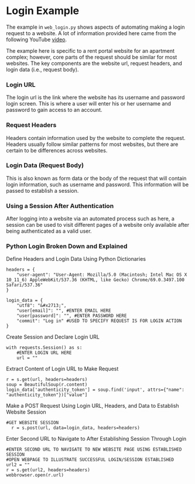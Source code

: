 # Login Example

The example in `web_login.py` shows aspects of automating making a login request to a website. A lot of information provided here came from the following YouTube [video](https://www.youtube.com/watch?v=fmf_y8zpOgA&feature=youtu.be).

The example here is specific to a rent portal website for an apartment complex; however, core parts of the request should be similar for most websites. The key components are the website url, request headers, and login data (i.e., request body).

### Login URL

The login url is the link where the website has its username and password login screen. This is where a user will enter his or her username and password to gain access to an account.

### Request Headers

Headers contain information used by the website to complete the request. Headers usually follow similar patterns for most websites, but there are certain to be differences across websites.

### Login Data (Request Body)

This is also known as form data or the body of the request that will contain login information, such as username and password. This information will be passed to establish a session.

### Using a Session After Authentication

After logging into a website via an automated process such as here, a session can be used to visit different pages of a website only available after being authenticated as a valid user.

### Python Login Broken Down and Explained

Define Headers and Login Data Using Python Dictionaries

```
headers = {
    "user-agent": "User-Agent: Mozilla/5.0 (Macintosh; Intel Mac OS X 10_11_6) AppleWebKit/537.36 (KHTML, like Gecko) Chrome/69.0.3497.100 Safari/537.36"
}

login_data = {
    "utf8": "&#x2713;",
    "user[email]": "", #ENTER EMAIL HERE
    "user[password]": "", #ENTER PASSWORD HERE
    "commit": "Log in" #USED TO SPECIFY REQUEST IS FOR LOGIN ACTION
}
```

Create Session and Declare Login URL
```
with requests.Session() as s:
    #ENTER LOGIN URL HERE
    url = ""
```

Extract Content of Login URL to Make Request
```
r = s.get(url, headers=headers)
soup = BeautifulSoup(r.content)
login_data['authenticity_token'] = soup.find('input', attrs={"name": "authenticity_token"})["value"]
```

Make a POST Request Using Login URL, Headers, and Data to Establish Website Session
```
#GET WEBSITE SESSION
  r = s.post(url, data=login_data, headers=headers)
```

Enter Second URL to Navigate to After Establishing Session Through Login
```
#ENTER SECOND URL TO NAVIGATE TO NEW WEBSITE PAGE USING ESTABLISHED SESSION
#OPEN WEBPAGE TO ILLUSTRATE SUCCESSFUL LOGIN/SESSION ESTABLISHED
url2 = ""
r = s.get(url2, headers=headers)
webbrowser.open(r.url)
```
